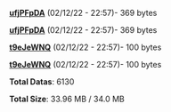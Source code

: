 [**ufjPFpDA**](/data/ufjPFpDA.txt) (02/12/22 - 22:57)- 369 bytes

[**ufjPFpDA**](/data/ufjPFpDA.txt) (02/12/22 - 22:57)- 369 bytes

[**t9eJeWNQ**](/data/t9eJeWNQ.txt) (02/12/22 - 22:57)- 100 bytes

[**t9eJeWNQ**](/data/t9eJeWNQ.txt) (02/12/22 - 22:57)- 100 bytes

**Total Datas**: 6130

**Total Size**: 33.96 MB / 34.0 MB